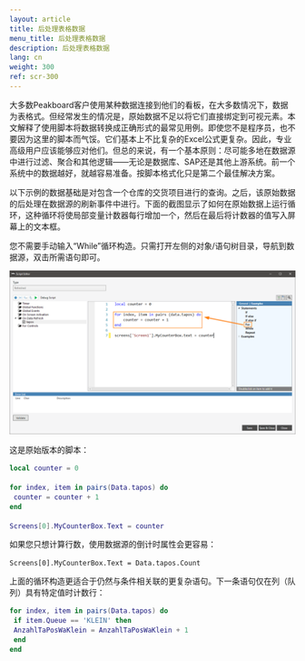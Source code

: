 ```yaml
---
layout: article
title: 后处理表格数据
menu_title: 后处理表格数据
description: 后处理表格数据
lang: cn
weight: 300
ref: scr-300
---
```

大多数Peakboard客户使用某种数据连接到他们的看板，在大多数情况下，数据为表格式。但经常发生的情况是，原始数据不足以将它们直接绑定到可视元素。本文解释了使用脚本将数据转换成正确形式的最常见用例。即使您不是程序员，也不要因为这里的脚本而气馁。它们基本上不比复杂的Excel公式更复杂。因此，专业高级用户应该能够应对他们。但总的来说，有一个基本原则：尽可能多地在数据源中进行过滤、聚合和其他逻辑——无论是数据库、SAP还是其他上游系统。前一个系统中的数据越好，就越容易准备。按脚本格式化只是第二个最佳解决方案。

以下示例的数据基础是对包含一个仓库的交货项目进行的查询。之后，该原始数据的后处理在数据源的刷新事件中进行。下面的截图显示了如何在原始数据上运行循环，这种循环将使局部变量计数器每行增加一个，然后在最后将计数器的值写入屏幕上的文本框。

您不需要手动输入“While”循环构造。只需打开左侧的对象/语句树目录，导航到数据源，双击所需语句即可。


![image_1](/assets/images/scripting/table/ScriptingTabellen01.png)

这是原始版本的脚本：

```lua
local counter = 0

for index, item in pairs(Data.tapos) do
 counter = counter + 1
end

Screens[0].MyCounterBox.Text = counter

```
如果您只想计算行数，使用数据源的倒计时属性会更容易：

`Screens[0].MyCounterBox.Text = Data.tapos.Count`

上面的循环构造更适合于仍然与条件相关联的更复杂语句。下一条语句仅在列（队列）具有特定值时计数行：

```lua
for index, item in pairs(Data.tapos) do
 if item.Queue == 'KLEIN' then
 AnzahlTaPosWaKlein = AnzahlTaPosWaKlein + 1
 end
end
```
